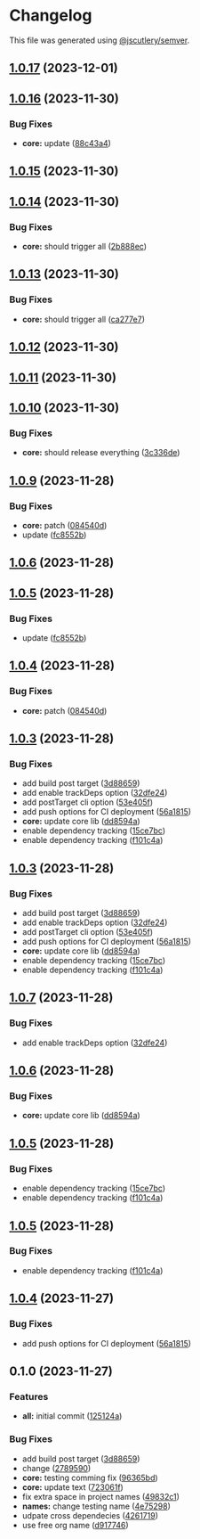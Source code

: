 # Changelog

This file was generated using [@jscutlery/semver](https://github.com/jscutlery/semver).

## [1.0.17](https://github.com/Hyperkid123/nxtesting/compare/@mmnxtest/core-1.0.16...@mmnxtest/core-1.0.17) (2023-12-01)

## [1.0.16](https://github.com/Hyperkid123/nxtesting/compare/@mmnxtest/core-1.0.15...@mmnxtest/core-1.0.16) (2023-11-30)


### Bug Fixes

* **core:** update ([88c43a4](https://github.com/Hyperkid123/nxtesting/commit/88c43a4b97ab1608a5dc43a31d83ff53aec7e322))

## [1.0.15](https://github.com/Hyperkid123/nxtesting/compare/@mmnxtest/core-1.0.14...@mmnxtest/core-1.0.15) (2023-11-30)

## [1.0.14](https://github.com/Hyperkid123/nxtesting/compare/@mmnxtest/core-1.0.13...@mmnxtest/core-1.0.14) (2023-11-30)


### Bug Fixes

* **core:** should trigger all ([2b888ec](https://github.com/Hyperkid123/nxtesting/commit/2b888ec0238770ef14c364b852c9757be0597b98))

## [1.0.13](https://github.com/Hyperkid123/nxtesting/compare/@mmnxtest/core-1.0.12...@mmnxtest/core-1.0.13) (2023-11-30)


### Bug Fixes

* **core:** should trigger all ([ca277e7](https://github.com/Hyperkid123/nxtesting/commit/ca277e74bd7996d0fa6e80dfcc2b784ee8576e22))

## [1.0.12](https://github.com/Hyperkid123/nxtesting/compare/@mmnxtest/core-1.0.11...@mmnxtest/core-1.0.12) (2023-11-30)

## [1.0.11](https://github.com/Hyperkid123/nxtesting/compare/@mmnxtest/core-1.0.10...@mmnxtest/core-1.0.11) (2023-11-30)

## [1.0.10](https://github.com/Hyperkid123/nxtesting/compare/@mmnxtest/core-1.0.9...@mmnxtest/core-1.0.10) (2023-11-30)


### Bug Fixes

* **core:** should release everything ([3c336de](https://github.com/Hyperkid123/nxtesting/commit/3c336deb1ad49afaffb34864d6cb327cdc407e6d))

## [1.0.9](https://github.com/Hyperkid123/nxtesting/compare/@mmnxtest/core-1.0.8...@mmnxtest/core-1.0.9) (2023-11-28)


### Bug Fixes

* **core:** patch ([084540d](https://github.com/Hyperkid123/nxtesting/commit/084540d3ea4ef150a9622864be24af0b0c6fdef1))
* update ([fc8552b](https://github.com/Hyperkid123/nxtesting/commit/fc8552b7fb3bb9437521b5d46dee22e0a13c6113))

## [1.0.6](https://github.com/Hyperkid123/nxtesting/compare/v1.0.5...v1.0.6) (2023-11-28)

## [1.0.5](https://github.com/Hyperkid123/nxtesting/compare/v1.0.4...v1.0.5) (2023-11-28)


### Bug Fixes

* update ([fc8552b](https://github.com/Hyperkid123/nxtesting/commit/fc8552b7fb3bb9437521b5d46dee22e0a13c6113))

## [1.0.4](https://github.com/Hyperkid123/nxtesting/compare/v1.0.3...v1.0.4) (2023-11-28)


### Bug Fixes

* **core:** patch ([084540d](https://github.com/Hyperkid123/nxtesting/commit/084540d3ea4ef150a9622864be24af0b0c6fdef1))

## [1.0.3](https://github.com/Hyperkid123/nxtesting/compare/v1.0.2...v1.0.3) (2023-11-28)


### Bug Fixes

* add build post target ([3d88659](https://github.com/Hyperkid123/nxtesting/commit/3d886599e905ec21bdeca96f67f050dc43087435))
* add enable trackDeps option ([32dfe24](https://github.com/Hyperkid123/nxtesting/commit/32dfe24a94f4511a96f369ea4becae0688371ecf))
* add postTarget cli option ([53e405f](https://github.com/Hyperkid123/nxtesting/commit/53e405f13c9ff270fb9bd1ebd2d313501d0dd453))
* add push options for CI deployment ([56a1815](https://github.com/Hyperkid123/nxtesting/commit/56a18155d9dac9040feb2cb53b67fcb014781904))
* **core:** update core lib ([dd8594a](https://github.com/Hyperkid123/nxtesting/commit/dd8594ace0f3ae3f7fb5ee36bbc445f311daa19a))
* enable dependency tracking ([15ce7bc](https://github.com/Hyperkid123/nxtesting/commit/15ce7bc5bed789e3a72515bc222b5d678e3c66a6))
* enable dependency tracking ([f101c4a](https://github.com/Hyperkid123/nxtesting/commit/f101c4acc4db78180f2c79f790c6aa01a4bdf7c0))

## [1.0.3](https://github.com/Hyperkid123/nxtesting/compare/v1.0.2...v1.0.3) (2023-11-28)


### Bug Fixes

* add build post target ([3d88659](https://github.com/Hyperkid123/nxtesting/commit/3d886599e905ec21bdeca96f67f050dc43087435))
* add enable trackDeps option ([32dfe24](https://github.com/Hyperkid123/nxtesting/commit/32dfe24a94f4511a96f369ea4becae0688371ecf))
* add postTarget cli option ([53e405f](https://github.com/Hyperkid123/nxtesting/commit/53e405f13c9ff270fb9bd1ebd2d313501d0dd453))
* add push options for CI deployment ([56a1815](https://github.com/Hyperkid123/nxtesting/commit/56a18155d9dac9040feb2cb53b67fcb014781904))
* **core:** update core lib ([dd8594a](https://github.com/Hyperkid123/nxtesting/commit/dd8594ace0f3ae3f7fb5ee36bbc445f311daa19a))
* enable dependency tracking ([15ce7bc](https://github.com/Hyperkid123/nxtesting/commit/15ce7bc5bed789e3a72515bc222b5d678e3c66a6))
* enable dependency tracking ([f101c4a](https://github.com/Hyperkid123/nxtesting/commit/f101c4acc4db78180f2c79f790c6aa01a4bdf7c0))

## [1.0.7](https://github.com/Hyperkid123/nxtesting/compare/@mmnxtest/core-1.0.6...@mmnxtest/core-1.0.7) (2023-11-28)


### Bug Fixes

* add enable trackDeps option ([32dfe24](https://github.com/Hyperkid123/nxtesting/commit/32dfe24a94f4511a96f369ea4becae0688371ecf))

## [1.0.6](https://github.com/Hyperkid123/nxtesting/compare/@mmnxtest/core-1.0.5...@mmnxtest/core-1.0.6) (2023-11-28)


### Bug Fixes

* **core:** update core lib ([dd8594a](https://github.com/Hyperkid123/nxtesting/commit/dd8594ace0f3ae3f7fb5ee36bbc445f311daa19a))

## [1.0.5](https://github.com/Hyperkid123/nxtesting/compare/@mmnxtest/core-1.0.4...@mmnxtest/core-1.0.5) (2023-11-28)


### Bug Fixes

* enable dependency tracking ([15ce7bc](https://github.com/Hyperkid123/nxtesting/commit/15ce7bc5bed789e3a72515bc222b5d678e3c66a6))
* enable dependency tracking ([f101c4a](https://github.com/Hyperkid123/nxtesting/commit/f101c4acc4db78180f2c79f790c6aa01a4bdf7c0))

## [1.0.5](https://github.com/Hyperkid123/nxtesting/compare/@mmnxtest/core-1.0.4...@mmnxtest/core-1.0.5) (2023-11-28)


### Bug Fixes

* enable dependency tracking ([f101c4a](https://github.com/Hyperkid123/nxtesting/commit/f101c4acc4db78180f2c79f790c6aa01a4bdf7c0))

## [1.0.4](https://github.com/Hyperkid123/nxtesting/compare/@mmnxtest/core-1.0.3...@mmnxtest/core-1.0.4) (2023-11-27)


### Bug Fixes

* add push options for CI deployment ([56a1815](https://github.com/Hyperkid123/nxtesting/commit/56a18155d9dac9040feb2cb53b67fcb014781904))

## 0.1.0 (2023-11-27)


### Features

* **all:** initial commit ([125124a](https://github.com/Hyperkid123/nxtesting/commit/125124a52f6c026740879cf4ca2afdffe152afb6))


### Bug Fixes

* add build post target ([3d88659](https://github.com/Hyperkid123/nxtesting/commit/3d886599e905ec21bdeca96f67f050dc43087435))
* change ([2789590](https://github.com/Hyperkid123/nxtesting/commit/27895906d0db9257204b958fe2b48c1708a9ae8d))
* **core:** testing comming fix ([96365bd](https://github.com/Hyperkid123/nxtesting/commit/96365bdd21b045449c9f60f9a03049495db811de))
* **core:** update text ([723061f](https://github.com/Hyperkid123/nxtesting/commit/723061fca0331d80739463b8c7f2e329485a944f))
* fix extra space in project names ([49832c1](https://github.com/Hyperkid123/nxtesting/commit/49832c150e0b535044bd0d60cbc427a4e4eed2b1))
* **names:** change testing name ([4e75298](https://github.com/Hyperkid123/nxtesting/commit/4e75298228ce9ac5a13c9cd396bdcf301adfd636))
* udpate cross dependecies ([4261719](https://github.com/Hyperkid123/nxtesting/commit/42617196da7972f8a9db499860949fe41589da46))
* use free org name ([d917746](https://github.com/Hyperkid123/nxtesting/commit/d9177460ebeef193190b21ecc3a2c819674882a2))
